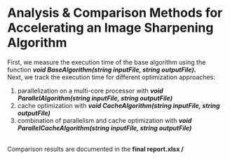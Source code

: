 # Analysis & Comparison Methods for Accelerating an Image Sharpening Algorithm

First, we measure the execution time of the base algorithm using the function <i><b> void BaseAlgorithm(string inputFile, string outputFile).</b></i><br>
Next, we track the execution time for different optimization approaches: <br>
1. parallelization on a multi-core processor with <i><b> void ParallelAlgorithm(string inputFile, string outputFile)</b></i><br>
2. cache optimization with <i><b> void CacheAlgorithm(string inputFile, string outputFile)</b></i><br>
3. combination of parallelism and cache optimization with <i><b> void ParallelCacheAlgorithm(string inputFile, string outputFile)</b></i><br><br>

Comparison results are documented in the <b>final report.xlsx /<b><br>
